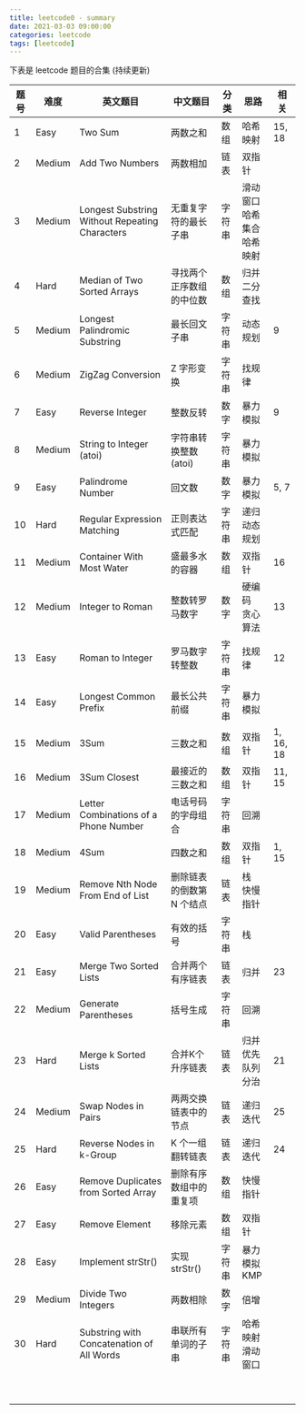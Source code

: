 ```yaml
---
title: leetcode0 - summary
date: 2021-03-03 09:00:00
categories: leetcode
tags: [leetcode]
---
```


下表是 leetcode 题目的合集 (持续更新)

<!--more-->

| 题号 | 难度   | 英文题目                                       | 中文题目                  | 分类   | 思路                               | 相关      |
| ---- | ------ | ---------------------------------------------- | ------------------------- | ------ | ---------------------------------- | --------- |
| 1    | Easy   | Two Sum                                        | 两数之和                  | 数组   | 哈希映射                           | 15, 18    |
| 2    | Medium | Add Two Numbers                                | 两数相加                  | 链表   | 双指针                             |           |
| 3    | Medium | Longest Substring Without Repeating Characters | 无重复字符的最长子串      | 字符串 | 滑动窗口<br/>哈希集合<br/>哈希映射 |           |
| 4    | Hard   | Median of Two Sorted Arrays                    | 寻找两个正序数组的中位数  | 数组   | 归并<br/>二分查找                  |           |
| 5    | Medium | Longest Palindromic Substring                  | 最长回文子串              | 字符串 | 动态规划                           | 9         |
| 6    | Medium | ZigZag Conversion                              | Z 字形变换                | 字符串 | 找规律                             |           |
| 7    | Easy   | Reverse Integer                                | 整数反转                  | 数字   | 暴力模拟                           | 9         |
| 8    | Medium | String to Integer (atoi)                       | 字符串转换整数 (atoi)     | 字符串 | 暴力模拟                           |           |
| 9    | Easy   | Palindrome Number                              | 回文数                    | 数字   | 暴力模拟                           | 5, 7      |
| 10   | Hard   | Regular Expression Matching                    | 正则表达式匹配            | 字符串 | 递归<br/>动态规划                  |           |
| 11   | Medium | Container With Most Water                      | 盛最多水的容器            | 数组   | 双指针                             | 16        |
| 12   | Medium | Integer to Roman                               | 整数转罗马数字            | 数字   | 硬编码<br/>贪心算法                | 13        |
| 13   | Easy   | Roman to Integer                               | 罗马数字转整数            | 字符串 | 找规律                             | 12        |
| 14   | Easy   | Longest Common Prefix                          | 最长公共前缀              | 字符串 | 暴力模拟                           |           |
| 15   | Medium | 3Sum                                           | 三数之和                  | 数组   | 双指针                             | 1, 16, 18 |
| 16   | Medium | 3Sum Closest                                   | 最接近的三数之和          | 数组   | 双指针                             | 11, 15    |
| 17   | Medium | Letter Combinations of a Phone Number          | 电话号码的字母组合        | 字符串 | 回溯                               |           |
| 18   | Medium | 4Sum                                           | 四数之和                  | 数组   | 双指针                             | 1, 15     |
| 19   | Medium | Remove Nth Node From End of List               | 删除链表的倒数第 N 个结点 | 链表   | 栈<br/>快慢指针                    |           |
| 20   | Easy   | Valid Parentheses                              | 有效的括号                | 字符串 | 栈                                 |           |
| 21   | Easy   | Merge Two Sorted Lists                         | 合并两个有序链表          | 链表   | 归并                               | 23        |
| 22   | Medium | Generate Parentheses                           | 括号生成                  | 字符串 | 回溯                               |           |
| 23   | Hard   | Merge k Sorted Lists                           | 合并K个升序链表           | 链表   | 归并<br/>优先队列<br/>分治         | 21        |
| 24   | Medium | Swap Nodes in Pairs                            | 两两交换链表中的节点      | 链表   | 递归<br/>迭代                      | 25        |
| 25   | Hard   | Reverse Nodes in k-Group                       | K 个一组翻转链表          | 链表   | 递归<br/>迭代                      | 24        |
| 26   | Easy   | Remove Duplicates from Sorted Array            | 删除有序数组中的重复项    | 数组   | 快慢指针                           |           |
| 27   | Easy   | Remove Element                                 | 移除元素                  | 数组   | 双指针                             |           |
| 28   | Easy   | Implement strStr()                             | 实现 strStr()             | 字符串 | 暴力模拟<br/>KMP                   |           |
| 29   | Medium | Divide Two Integers                            | 两数相除                  | 数字   | 倍增                               |           |
| 30   | Hard   | Substring with Concatenation of All Words      | 串联所有单词的子串        | 字符串 | 哈希映射<br/>滑动窗口              |           |
|      |        |                                                |                           |        |                                    |           |
|      |        |                                                |                           |        |                                    |           |
|      |        |                                                |                           |        |                                    |           |
|      |        |                                                |                           |        |                                    |           |
|      |        |                                                |                           |        |                                    |           |
|      |        |                                                |                           |        |                                    |           |
|      |        |                                                |                           |        |                                    |           |
|      |        |                                                |                           |        |                                    |           |
|      |        |                                                |                           |        |                                    |           |

